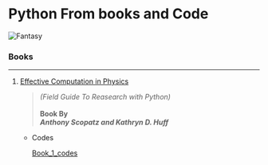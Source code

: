 # Python From books and Code
![Fantasy](https://github.com/raita0100/Re-Engineering/images/cartoon_robot.jpeg)
### Books
---
  1. [Effective Computation in Physics](https://github.com/raita0100/Re-Engineering/blob/main/Computer_Science/learn_python/Books/Effective%20Computation%20in%20Physics%20(Python).pdf)
      > *(Field Guide To Reasearch with Python)*</br></br>
      ****Book By****</br>
      **_Anthony Scopatz and Kathryn D. Huff_**</br>

      - Codes

          [Book_1_codes](https://github.com/raita0100/Re-Engineering/tree/main/Computer_Science/learn_python/Book_1_codes)
